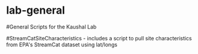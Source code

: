# lab-general

#General Scripts for the Kaushal Lab

#StreamCatSiteCharacteristics - includes a script to pull site characteristics from EPA's StreamCat dataset using lat/longs